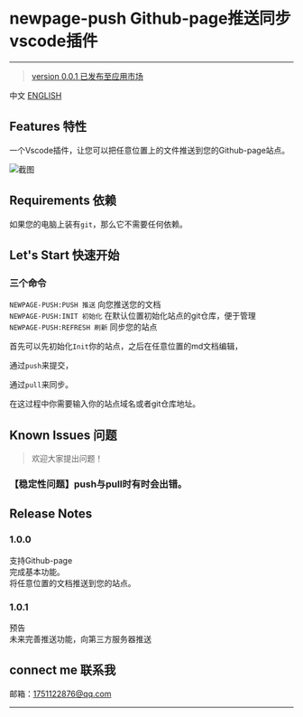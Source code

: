 # newpage-push Github-page推送同步 vscode插件
---
> [version 0.0.1 已发布至应用市场](https://marketplace.visualstudio.com/items?itemName=Wildptr.newpage-push)

中文 [ENGLISH](./ENGLISH.md)

## Features 特性

一个Vscode插件，让您可以把任意位置上的文件推送到您的Github-page站点。    
 
![截图](https://pcsdata.baidu.com/thumbnail/bce482881o6eaf8069129e9f1cc29997?fid=3125802318-16051585-64380708584236&rt=pr&sign=FDTAER-yUdy3dSFZ0SVxtzShv1zcMqd-VrmRHr31VMt9JDiUVeuNk2vZEh4%3D&expires=2h&chkv=0&chkbd=0&chkpc=&dp-logid=9137752933706920594&dp-callid=0&time=1649235600&bus_no=26&size=c1600_u1600&quality=100&vuk=-&ft=video)

## Requirements 依赖

如果您的电脑上装有`git`，那么它不需要任何依赖。

## Let's Start 快速开始  

### 三个命令    
`NEWPAGE-PUSH:PUSH 推送` 向您推送您的文档     
`NEWPAGE-PUSH:INIT 初始化` 在默认位置初始化站点的git仓库，便于管理     
`NEWPAGE-PUSH:REFRESH 刷新` 同步您的站点   

首先可以先初始化`Init`你的站点，之后在任意位置的md文档编辑，  

通过`push`来提交，  

通过`pull`来同步。    

在这过程中你需要输入你的站点域名或者git仓库地址。   

## Known Issues 问题

> 欢迎大家提出问题！  

### 【稳定性问题】push与pull时有时会出错。    

## Release Notes

### 1.0.0  

支持Github-page    
完成基本功能。   
将任意位置的文档推送到您的站点。   

### 1.0.1
预告  
未来完善推送功能，向第三方服务器推送    

## connect me 联系我  

邮箱：1751122876@qq.com

---

